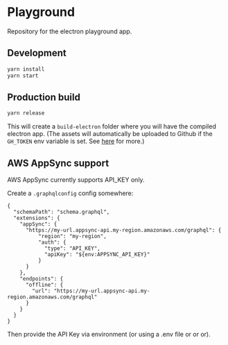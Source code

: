 # Playground

Repository for the electron playground app.

## Development
```sh
yarn install
yarn start
```

## Production build

```sh
yarn release
```

This will create a `build-electron` folder where you will have the compiled electron app. (The assets will automatically be uploaded to Github if the `GH_TOKEN` env variable is set. See [here](https://www.electron.build/publishing-artifacts) for more.)

## AWS AppSync support

AWS AppSync currently supports API_KEY only.

Create a `.graphqlconfig` config somewhere:

```
{
  "schemaPath": "schema.graphql",
  "extensions": {
    "appSync": {
      "https://my-url.appsync-api.my-region.amazonaws.com/graphql": {
          "region": "my-region",
          "auth": {
            "type": "API_KEY",
            "apiKey": "${env:APPSYNC_API_KEY}"
          }
      }
    },
    "endpoints": {
      "offline": {
        "url": "https://my-url.appsync-api.my-region.amazonaws.com/graphql"
      }
    }
  }
}
```

Then provide the API Key via environment (or using a .env file or or or).